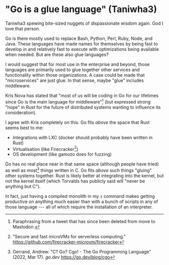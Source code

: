 # "Go is a glue language" (Taniwha3)

Taniwha3 spewing bite-sized nuggets of dispassionate wisdom again. God I love that person.

Go is there mostly used to replace Bash, Python, Perl, Ruby, Node, and Java. These languages have made names for themselves by being fast to develop in and relatively fast to execute with optimizations being available when needed. But are these also glue languages?

I would suggest that for most use in the enterprise and beyond, those languages are primarily used to glue together other services and functionality within those organizations. A case could be made that "microservices" are just glue. In that sense, maybe "glue" includes middleware.

Kris Nova has stated that "most of us will be coding in Go for our lifetimes since Go is the main language for middleware"[^1] (but expressed strong "hope" in Rust for the future of distributed systems wanting to influence its consideration).

I agree with Kris completely on this. Go fits *above* the space that Rust seems best to me:

* Integrations with LXC (docker should probably have been written in Rust)
* Virtualisation (like Firecracker[^2])
* OS development (like gamozo does for fuzzing)

Go has no real place near in that same space (although people have tried) as well as most[^3] things written in C. Go fits *above* such things "gluing" other systems together. Rust is likely better at integrating into the kernel, but not the kernel itself (which Torvalds has publicly said will "never be anything but C").

In fact, just having a compiled monolith in my `z` command makes getting productive on anything much easier than with a bunch of scripts in any of those language --- all of which require the installation of an interpreter.

[^1]: Paraphrasing from a tweet that has since been deleted from move to Mastodon.
[^2]: "Secure and fast microVMs for serverless computing." https://github.com/firecracker-microvm/firecracker
[^3]: Gerrand, Andrew. "C? Go? Cgo! - The Go Programming Language" (2022, Mar 17). *go.dev* https://go.dev/blog/cgo
[^4]: Vaughan-Nichols, Stephen. "Linus Torvalds prepares to move the Linux kernel to modern" (2022, Feb 25). *ZDNET*. https://www.zdnet.com/article/linus-torvalds-prepares-to-move-the-linux-kernel-to-modern-c/

